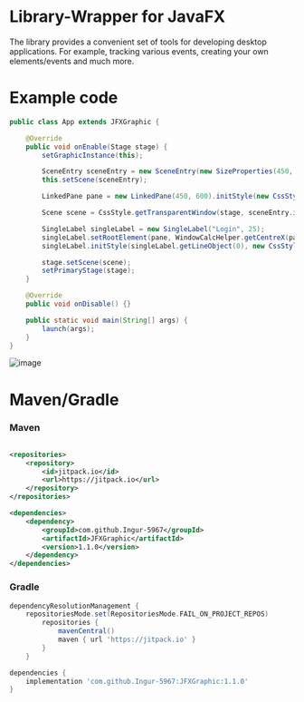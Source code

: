 # Library-Wrapper for JavaFX

The library provides a convenient set of tools for developing desktop applications. For example, tracking various events, creating your own elements/events and much more.

<h1>Example code</h1>

```java
public class App extends JFXGraphic {

    @Override
    public void onEnable(Stage stage) {
        setGraphicInstance(this);

        SceneEntry sceneEntry = new SceneEntry(new SizeProperties(450, 550));
        this.setScene(sceneEntry);

        LinkedPane pane = new LinkedPane(450, 600).initStyle(new CssStyle(CssStyle.Properties.BACKGROUND_COLOR.getProperty("white")));

        Scene scene = CssStyle.getTransparentWindow(stage, sceneEntry.initScene(pane.getElement()));

        SingleLabel singleLabel = new SingleLabel("Login", 25);
        singleLabel.setRootElement(pane, WindowCalcHelper.getCentreX(pane.getElement(), singleLabel.getElement()), WindowCalcHelper.getCentreY(pane.getElement(), singleLabel.getElement()) - 155);
        singleLabel.initStyle(singleLabel.getLineObject(0), new CssStyle(CssStyle.Properties.TEXT_FILL_COLOR.getProperty("black")));

        stage.setScene(scene);
        setPrimaryStage(stage);
    }

    @Override
    public void onDisable() {}

    public static void main(String[] args) {
        launch(args);
    }
}
```
![image](https://github.com/user-attachments/assets/eb312378-e77d-4d7b-b65e-ff6874101368)


<h1>Maven/Gradle</h1>

### Maven

```xml

<repositories>
	<repository>
		<id>jitpack.io</id>
		<url>https://jitpack.io</url>
	</repository>
</repositories>

<dependencies>
	<dependency>
	    <groupId>com.github.Ingur-5967</groupId>
	    <artifactId>JFXGraphic</artifactId>
	    <version>1.1.0</version>
	</dependency>
</dependencies>
```

### Gradle

```groovy
dependencyResolutionManagement {
	repositoriesMode.set(RepositoriesMode.FAIL_ON_PROJECT_REPOS)
		repositories {
			mavenCentral()
			maven { url 'https://jitpack.io' }
		}
	}

dependencies {
    implementation 'com.github.Ingur-5967:JFXGraphic:1.1.0'
}
```


